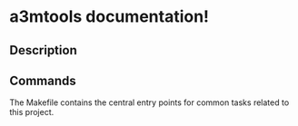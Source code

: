 # a3mtools documentation!

## Description



## Commands

The Makefile contains the central entry points for common tasks related to this project.

